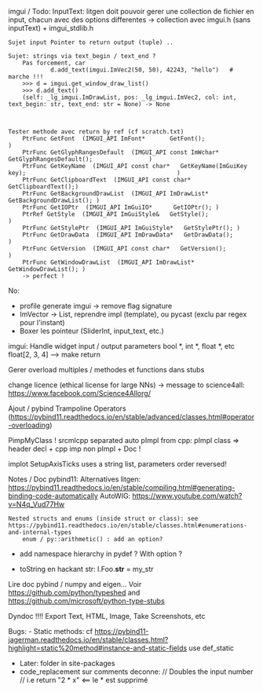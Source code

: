 imgui / Todo:
    InputText:
        litgen doit pouvoir gerer une collection de fichier en input, chacun avec des options differentes
        -> collection avec imgui.h (sans inputText) + imgui_stdlib.h

    Sujet input Pointer to return output (tuple) ..

    Sujet: strings via text_begin / text_end ?
        Pas forcement, car
                d.add_text(imgui.ImVec2(50, 50), 42243, "hello")   # marche !!!
        >>> d = imgui.get_window_draw_list()
        >>> d.add_text()
        (self: _lg_imgui.ImDrawList, pos: _lg_imgui.ImVec2, col: int, text_begin: str, text_end: str = None) -> None



    Tester methode avec return by ref (cf scratch.txt)
        PtrFunc GetFont  (IMGUI_API ImFont*       GetFont();                                                      )
        PtrFunc GetGlyphRangesDefault  (IMGUI_API const ImWchar*    GetGlyphRangesDefault();                )
        PtrFunc GetKeyName  (IMGUI_API const char*   GetKeyName(ImGuiKey key);                                           )
        PtrFunc GetClipboardText  (IMGUI_API const char*   GetClipboardText();)
        PtrFunc GetBackgroundDrawList  (IMGUI_API ImDrawList*   GetBackgroundDrawList(); )
        PtrFunc GetIOPtr  (IMGUI_API ImGuiIO*      GetIOPtr(); )
        PtrRef GetStyle  (IMGUI_API ImGuiStyle&   GetStyle();                                 )
        PtrFunc GetStylePtr  (IMGUI_API ImGuiStyle*   GetStylePtr(); )
        PtrFunc GetDrawData  (IMGUI_API ImDrawData*   GetDrawData();                              )
        PtrFunc GetVersion  (IMGUI_API const char*   GetVersion();                               )
        PtrFunc GetWindowDrawList  (IMGUI_API ImDrawList*   GetWindowDrawList(); )
        -> perfect !

No:
* profile generate imgui -> remove flag signature
* ImVector -> List, reprendre impl (template), ou pycast (exclu par regex pour l'instant)
* Boxer les pointeur (SliderInt, input_text, etc.)


imgui: Handle widget input / output parameters
bool *, int *, float *, etc
float[2, 3, 4]
--> make return


Gerer overload multiples / methodes et functions dans stubs


change licence (ethical license for large NNs)
    -> message to science4all: https://www.facebook.com/Science4Allorg/

Ajout / pybind
    Trampoline
    Operators (https://pybind11.readthedocs.io/en/stable/advanced/classes.html#operator-overloading)



PimpMyClass !
    srcmlcpp separated
    auto pImpl from cpp: pImpl class  => header decl + cpp imp non pImpl + Doc !


implot SetupAxisTicks uses a string list, parameters order reversed!



Notes / Doc pybind11:
    Alternatives litgen:
        https://pybind11.readthedocs.io/en/stable/compiling.html#generating-binding-code-automatically
        AutoWIG:
            https://www.youtube.com/watch?v=N4q_Vud77Hw

    Nested structs and enums (inside struct or class): see https://pybind11.readthedocs.io/en/stable/classes.html#enumerations-and-internal-types
        enum / py::arithmetic() : add an option?

- add namespace hierarchy in pydef ? With option ?

- toString en hackant str:
    l.Foo.__str__ = my_str


Lire doc pybind / numpy and eigen...
Voir https://github.com/python/typeshed and https://github.com/microsoft/python-type-stubs


Dyndoc !!!!
    Export Text, HTML, Image, Take Screenshots, etc



Bugs:
    - Static methods: cf https://pybind11-jagerman.readthedocs.io/en/stable/classes.html?highlight=static%20method#instance-and-static-fields
        use def_static

- Later: folder in site-packages
- code_replacement sur comments deconne:
    // Doubles the input number
    // i.e return "2 * x"    <== le * est supprimé
